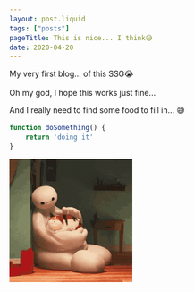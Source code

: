 ```yaml
---
layout: post.liquid
tags: ["posts"]
pageTitle: This is nice... I think😅
date: 2020-04-20
---
```


<!-- Excerpt Start -->
My very first blog... of this SSG😭 
<br>
<br>
Oh my god, I hope this works just fine...
<!-- Excerpt End -->

And I really need to find some food to fill in... 😅

``` js
function doSomething() {
    return 'doing it'
}
```

![the-image](/img/posts/blog-4-20/BaymaxAndCat.gif)
